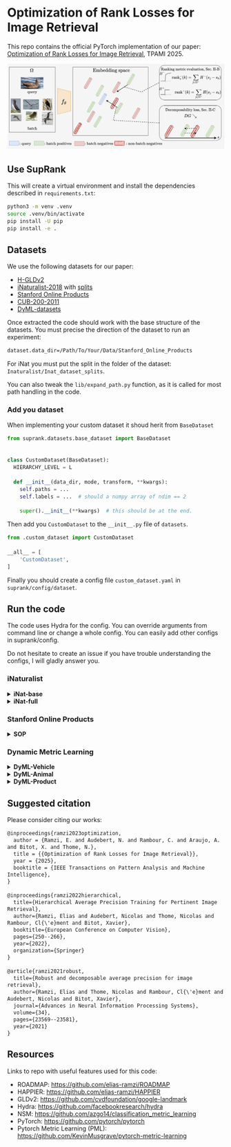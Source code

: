 # Optimization of Rank Losses for Image Retrieval

This repo contains the official PyTorch implementation of our paper: [Optimization of Rank Losses for Image Retrieval](https://arxiv.org/abs/2309.08250), TPAMI 2025.

![figure_methode](https://github.com/elias-ramzi/SupRank/blob/main/.github/figures/figure_intro_tpami.png)

## Use SupRank

This will create a virtual environment and install the dependencies described in `requirements.txt`:

```bash
python3 -m venv .venv
source .venv/bin/activate
pip install -U pip
pip install -e .
```

## Datasets

We use the following datasets for our paper:

- [H-GLDv2](https://github.com/cvdfoundation/google-landmark)
- [iNaturalist-2018](https://github.com/visipedia/inat_comp/tree/master/2018#Data) with [splits](https://drive.google.com/file/d/1sXfkBTFDrRU3__-NUs1qBP3sf_0uMB98/view?usp=sharing)
- [Stanford Online Products](https://cvgl.stanford.edu/projects/lifted_struct/)
- [CUB-200-2011](http://www.vision.caltech.edu/datasets/cub_200_2011/)
- [DyML-datasets](https://onedrive.live.com/?authkey=%21AMLHa5h%2D56ZZL94&id=F4EF5F480284E1C2%21106&cid=F4EF5F480284E1C2)

Once extracted the code should work with the base structure of the datasets. You must precise the direction of the dataset to run an experiment:

```bash
dataset.data_dir=/Path/To/Your/Data/Stanford_Online_Products
```

For iNat you must put the split in the folder of the dataset: `Inaturalist/Inat_dataset_splits`.

You can also tweak the `lib/expand_path.py` function, as it is called for most path handling in the code.

### Add you dataset

When implementing your custom dataset it shoud herit from `BaseDataset`

```python
from suprank.datasets.base_dataset import BaseDataset


class CustomDataset(BaseDataset):
  HIERARCHY_LEVEL = L

  def __init__(data_dir, mode, transform, **kwargs):
    self.paths = ...
    self.labels = ...  # should a numpy array of ndim == 2

    super().__init__(**kwargs)  # this should be at the end.

```

Then add you `CustomDataset` to the `__init__.py` file of `datasets`.

```python
from .custom_dataset import CustomDataset

__all__ = [
    'CustomDataset',
]
```

Finally you should create a config file `custom_dataset.yaml` in `suprank/config/dataset`.

## Run the code

The code uses Hydra for the config. You can override arguments from command line or change a whole config. You can easily add other configs in suprank/config.

Do not hesitate to create an issue if you have trouble understanding the configs, I will gladly answer you.

### iNaturalist

<details>
  <summary><b>iNat-base</b></summary><br/>

```bash
CUDA_VISIBLE_DEVICES='0' python suprank/run.py \
'experiment_name=HAPPIER_iNat_base' \
'log_dir=experiments/HAPPIER' \
seed=0 \
accuracy_calculator.compute_for_hierarchy_levels=[0,1] \
warmup_step=5 \
optimizer=inat \
model=resnet_ln \
dataset=inat_base \
loss=HAPPIER_inat
```

</details>

<details>
  <summary><b>iNat-full</b></summary><br/>

```bash
CUDA_VISIBLE_DEVICES='0' python suprank/run.py \
'experiment_name=HAPPIER_iNat_full' \
'log_dir=experiments/HAPPIER/' \
seed=0 \
accuracy_calculator.compute_for_hierarchy_levels=[0,1,2,3,4,5,6] \
warmup_step=5 \
optimizer=inat \
model=resnet_ln \
dataset=inat_full \
loss=HAPPIER_inat
```

</details>

### Stanford Online Products

<details>
  <summary><b>SOP</b></summary><br/>

```bash
CUDA_VISIBLE_DEVICES='0' python suprank/run.py \
'experiment_name=HAPPIER_SOP' \
'log_dir=experiments/HAPPIER' \
seed=0 \
max_iter=100 \
warmup_step=5 \
accuracy_calculator.compute_for_hierarchy_levels=[0,1] \
optimizer=sop \
model=resnet_ln \
dataset=sop \
loss=HAPPIER_SOP
```

</details>

### Dynamic Metric Learning

<details>
  <summary><b>DyML-Vehicle</b></summary><br/>

```bash
CUDA_VISIBLE_DEVICES='0' python suprank/run.py \
'experiment_name=HAPPIER_dyml_vehicle' \
'log_dir=experiments/HAPPIER' \
seed=0 \
accuracy_calculator.compute_for_hierarchy_levels=[0] \
accuracy_calculator.overall_accuracy=True \
accuracy_calculator.exclude=[NDCG,H-AP] \
accuracy_calculator.recall_rate=[10,20] \
accuracy_calculator.with_binary_asi=True \
optimizer=dyml \
model=dyml_resnet34 \
dataset=dyml_vehicle \
loss=HAPPIER
```

</details>

<details>
  <summary><b>DyML-Animal</b></summary><br/>

```bash
CUDA_VISIBLE_DEVICES='2' python suprank/run.py \
'experiment_name=HAPPIER_dyml_animal' \
'log_dir=experiments/HAPPIER' \
seed=0 \
accuracy_calculator.compute_for_hierarchy_levels=[0] \
accuracy_calculator.overall_accuracy=True \
accuracy_calculator.exclude=[NDCG,H-AP] \
accuracy_calculator.recall_rate=[10,20] \
accuracy_calculator.with_binary_asi=True \
optimizer=dyml \
model=dyml_resnet34 \
dataset=dyml_animal \
loss=HAPPIER_5
```

</details>

<details>
  <summary><b>DyML-Product</b></summary><br/>

```bash
CUDA_VISIBLE_DEVICES='1' python suprank/run.py \
'experiment_name=HAPPIER_dyml_product' \
'log_dir=experiments/HAPPIER' \
seed=0 \
max_iter=20 \
warmup_step=5 \
accuracy_calculator.compute_for_hierarchy_levels=[0,1,2] \
accuracy_calculator.overall_accuracy=True \
accuracy_calculator.exclude=[NDCG,H-AP] \
accuracy_calculator.recall_rate=[10,20] \
accuracy_calculator.with_binary_asi=True \
optimizer=dyml_product \
model=dyml_resnet34_product \
dataset=dyml_product \
loss=HAPPIER_product
```

</details>

## Suggested citation

Please consider citing our works:

```text
@inproceedings{ramzi2023optimization,
  author = {Ramzi, E. and Audebert, N. and Rambour, C. and Araujo, A. and Bitot, X. and Thome, N.},
  title = {{Optimization of Rank Losses for Image Retrieval}},
  year = {2025},
  booktitle = {IEEE Transactions on Pattern Analysis and Machine Intelligence},
}

@inproceedings{ramzi2022hierarchical,
  title={Hierarchical Average Precision Training for Pertinent Image Retrieval},
  author={Ramzi, Elias and Audebert, Nicolas and Thome, Nicolas and Rambour, Cl{\'e}ment and Bitot, Xavier},
  booktitle={European Conference on Computer Vision},
  pages={250--266},
  year={2022},
  organization={Springer}
}

@article{ramzi2021robust,
  title={Robust and decomposable average precision for image retrieval},
  author={Ramzi, Elias and Thome, Nicolas and Rambour, Cl{\'e}ment and Audebert, Nicolas and Bitot, Xavier},
  journal={Advances in Neural Information Processing Systems},
  volume={34},
  pages={23569--23581},
  year={2021}
}
```

## Resources

Links to repo with useful features used for this code:

- ROADMAP: <https://github.com/elias-ramzi/ROADMAP>
- HAPPIER: <https://github.com/elias-ramzi/HAPPIER>
- GLDv2: <https://github.com/cvdfoundation/google-landmark>
- Hydra: <https://github.com/facebookresearch/hydra>
- NSM: <https://github.com/azgo14/classification_metric_learning>
- PyTorch: <https://github.com/pytorch/pytorch>
- Pytorch Metric Learning (PML): <https://github.com/KevinMusgrave/pytorch-metric-learning>
